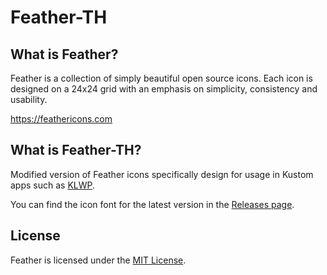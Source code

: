 # Feather-TH

## What is Feather?

Feather is a collection of simply beautiful open source icons. Each icon is designed on a 24x24 grid with an emphasis on simplicity, consistency and usability.

https://feathericons.com

## What is Feather-TH?

Modified version of Feather icons specifically design for usage in Kustom apps such as [KLWP](https://play.google.com/store/apps/details?id=org.kustom.wallpaper).

You can find the icon font for the latest version in the [Releases page](https://github.com/totallyhuman/feather-th/releases).

## License

Feather is licensed under the [MIT License](https://github.com/colebemis/feather/blob/master/LICENSE).
